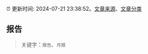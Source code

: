 :alarm_clock: 更新时间: 2024-07-21 23:38:52。[文章来源](/README.md)、[文章分类](/TAGS.md)

## 报告


> 关键字：`报告`、`月报`




